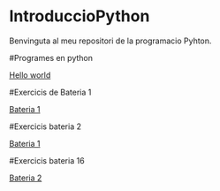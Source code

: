 # IntroduccioPython

Benvinguta al meu repositori de la programacio Pyhton.


#Programes en python

[Hello world](Helloworld.py)


#Exercicis de Bateria 1

[Bateria 1](bateria1.py)


#Exercicis  bateria 2

[Bateria 1](bateria2.py)





#Exercicis  bateria 16

[Bateria 2](bateria_2.py)
